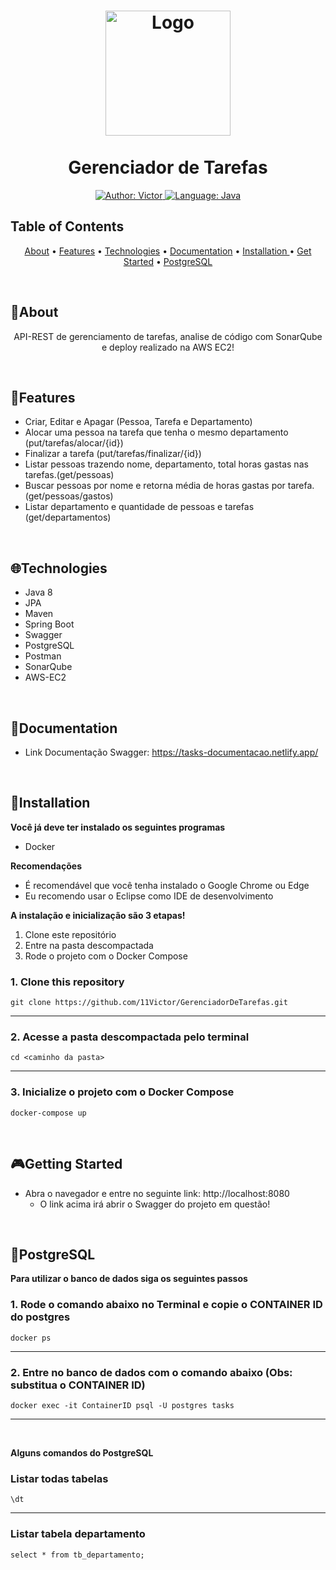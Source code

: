 <h1 align="center">
	<img src="https://i.imgur.com/USFFl6m.png"  alt="Logo"  width="200"><br><br>
    Gerenciador de Tarefas
</h1>

<div>
    <p align="center">
    <a href="https://www.linkedin.com/in/victor-valencio-854012209/" target="_blank">
        <img src="https://img.shields.io/static/v1?label=Author&message=Victor Valencio&color=00ba6d&style=for-the-badge&logo=LinkedIn" alt="Author: Victor">
    </a>
    <a href="#">
		<img  src="https://img.shields.io/static/v1?label=Language&message=Java&color=red&style=for-the-badge&logo=Java"  alt="Language: Java">
	</a>
    </p>
</div>

## Table of Contents

<p align="center">
 <a href="#about">About</a> •
 <a href="#features">Features</a> •
 <a href="#technologies">Technologies</a> • 
 <a href="#documentation">Documentation</a> •
 <a href="#installation ">Installation </a> •
 <a href="#getting-started">Get Started</a> •
 <a href="#postgresql">PostgreSQL</a>
 
</p>

<br>

## 📌About

<div>
    <p align="center">
    API-REST de gerenciamento de tarefas, analise de código com SonarQube e deploy realizado na AWS EC2!
    </p>
</div>

<br>

## 🚀Features

- Criar, Editar e Apagar (Pessoa, Tarefa e Departamento)
- Alocar uma pessoa na tarefa que tenha o mesmo departamento (put/tarefas/alocar/{id})
- Finalizar a tarefa (put/tarefas/finalizar/{id})
- Listar pessoas trazendo nome, departamento, total horas gastas nas tarefas.(get/pessoas)
- Buscar pessoas por nome e retorna média de horas gastas por tarefa. (get/pessoas/gastos)
- Listar departamento e quantidade de pessoas e tarefas (get/departamentos)

<br>

## 🌐Technologies

- Java 8
- JPA
- Maven
- Spring Boot
- Swagger
- PostgreSQL
- Postman
- SonarQube
- AWS-EC2

<br>

## 📃Documentation

- Link Documentação Swagger: https://tasks-documentacao.netlify.app/

<br>

## 📕Installation
**Você já deve ter instalado os seguintes programas**
- Docker

**Recomendações**
- É recomendável que você tenha instalado o Google Chrome ou Edge
- Eu recomendo usar o Eclipse como IDE de desenvolvimento

**A instalação e inicialização são 3 etapas!**
1. Clone este repositório
2. Entre na pasta descompactada
3. Rode o projeto com o Docker Compose

### 1. Clone this repository
```
git clone https://github.com/11Victor/GerenciadorDeTarefas.git
```
---

### 2. Acesse a pasta descompactada pelo terminal
```
cd <caminho da pasta>
```
---

### 3. Inicialize o projeto com o Docker Compose
```
docker-compose up
```


<br>

## 🎮Getting Started
- Abra o navegador e entre no seguinte link: http://localhost:8080
    - O link acima irá abrir o Swagger do projeto em questão!

<br>

## 📁PostgreSQL
**Para utilizar o banco de dados siga os seguintes passos**

### 1. Rode o comando abaixo no Terminal e copie o CONTAINER ID do postgres
```
docker ps
```
---
### 2. Entre no banco de dados com o comando abaixo (Obs: substitua o CONTAINER ID)
```
docker exec -it ContainerID psql -U postgres tasks
```
---
<br>

**Alguns comandos do PostgreSQL**
### Listar todas tabelas
```
\dt
```
---
### Listar tabela departamento
```
select * from tb_departamento;
```
